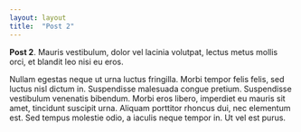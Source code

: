 ```yaml
---
layout: layout
title:  "Post 2"
---
```


**Post 2**. Mauris vestibulum, dolor vel lacinia volutpat, lectus metus mollis orci, et blandit leo nisi eu eros. 

Nullam egestas neque ut urna luctus fringilla. Morbi tempor felis felis, sed luctus nisl dictum in. Suspendisse malesuada congue pretium. Suspendisse vestibulum venenatis bibendum. Morbi eros libero, imperdiet eu mauris sit amet, tincidunt suscipit urna. Aliquam porttitor rhoncus dui, nec elementum est. Sed tempus molestie odio, a iaculis neque tempor in. Ut vel est purus. 
